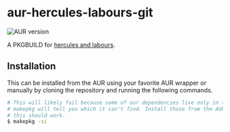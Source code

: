 # aur-hercules-labours-git

![AUR version](https://img.shields.io/aur/version/hercules-labours-git)

A PKGBUILD for [hercules and labours](https://github.com/src-d/hercules).

## Installation

This can be installed from the AUR using your favorite AUR wrapper or manually
by cloning the repository and running the following commands.

```sh
# This will likely fail because some of our dependencies live only in the AUR.
# makepkg will tell you which it can't find. Install those from the AUR and
# this should work.
$ makepkg -si
```
